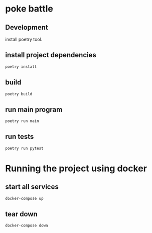 # poke battle


## Development

install poetry tool.


## install project dependencies
```bash
poetry install
```

## build
```bash
poetry build
```

## run main program
```bash
poetry run main
```

## run tests
```bash
poetry run pytest
```


# Running the project using docker

## start all services
```bash
docker-compose up
```

## tear down
```bash
docker-compose down
```


